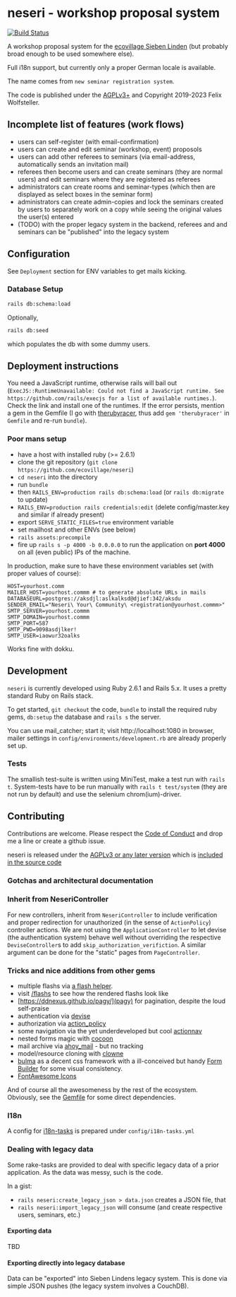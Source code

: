# neseri - workshop proposal system

[![Build Status](https://travis-ci.org/ecovillage/neseri.svg?branch=master)](https://travis-ci.org/ecovillage/neseri)

A workshop proposal system for the [ecovillage Sieben Linden](https://siebenlinden.org) (but probably broad enough to be used somewhere else).

Full i18n support, but currently only a proper German locale is available.

The name comes from `new seminar registration system`.

The code is published under the [AGPLv3+](LICENSE.txt) and Copyright 2019-2023 Felix Wolfsteller.

## Incomplete list of features (work flows)

  * users can self-register (with email-confirmation)
  * users can create and edit seminar (workshop, event) proposols
  * users can add other referees to seminars (via email-address, automatically sends an invitation mail)
  * referees then become users and can create seminars (they are normal users) and edit seminars where they are registered as referees
  * administrators can create rooms and seminar-types (which then are displayed as select boxes in the seminar form)
  * administrators can create admin-copies and lock the seminars created by users to separately work on a copy while seeing the original values the user(s) entered
  * (TODO) with the proper legacy system in the backend, referees and and seminars can be "published" into the legacy system

## Configuration

See `Deployment` section for ENV variables to get mails kicking.

### Database Setup

```bash
rails db:schema:load
```

Optionally,

```bash
rails db:seed
```
which populates the db with some dummy users.

## Deployment instructions

You need a JavaScript runtime, otherwise rails will bail out (`ExecJS::RuntimeUnavailable: Could not find a JavaScript runtime. See https://github.com/rails/execjs for a list of available runtimes.`).
Check the link and install one of the runtimes.
If the error persists, mention a gem in the Gemfile (I go with [therubyracer](https://github.com/cowboyd/therubyracer), thus add `gem 'therubyracer'` in `Gemfile` and re-run `bundle`).

### Poor mans setup

  * have a host with installed ruby (>= 2.6.1)
  * clone the git repository (`git clone https://github.com/ecovillage/neseri`)
  * `cd neseri` into the directory
  * run `bundle`
  * then `RAILS_ENV=production rails db:schema:load` (or `rails db:migrate` to update)
  * `RAILS_ENV=production rails credentials:edit` (delete config/master.key and similar if already present)
  * export `SERVE_STATIC_FILES=true` environment variable
  * set mailhost and other ENVs (see below)
  * `rails assets:precompile`
  * fire up `rails s -p 4000 -b 0.0.0.0` to run the application on **port 4000** on all (even public) IPs of the machine.

In production, make sure to have these environment variables set (with proper values of course):

    HOST=yourhost.comm
    MAILER_HOST=yourhost.commm # to generate absolute URLs in mails
    DATABASEURL=postgres://aksdjl:aslkalksd@djief:342/aksdu
    SENDER_EMAIL="Neseri\ Your\ Community\ <registration@yourhost.commm>"
    SMTP_SERVER=yourhost.commm
    SMTP_DOMAIN=yourhost.commm
    SMTP_PORT=587
    SMTP_PWD=9098asdjlker!
    SMTP_USER=iaowur32oalks

Works fine with dokku.


## Development

`neseri` is currently developed using Ruby 2.6.1 and Rails 5.x.
It uses a pretty standard Ruby on Rails stack.

To get started, `git checkout` the code, `bundle` to install the required ruby gems, `db:setup` the database and `rails s` the server.

You can use mail_catcher; start it; visit http://localhost:1080 in browser, mailer settings in `config/environments/development.rb` are already properly set up.

### Tests

The smallish test-suite is written using MiniTest, make a test run with `rails t`.
System-tests have to be run manually with `rails t test/system` (they are not run by default) and use the selenium chrom(ium)-driver. 

## Contributing

Contributions are welcome. Please respect the [Code of Conduct](CODE_OF_CONDUCT.md) and drop me a line or create a github issue.

neseri is released under the [AGPLv3 or any later version](LICENSE.txt) which is [included in the source code](agpl-3.0.md)

### Gotchas and architectural documentation

### Inherit from NeseriController

For new controllers, inherit from `NeseriController` to include verification and proper redirection for unauthorized (in the sense of `ActionPolicy`) controller actions. We are not using the `ApplicationController` to let devise (the authentication system) behave well without overriding the respective `DeviseController`s to add `skip_authorization_verifiction`. A similar argument can be done for the "static" pages from `PageController`.

### Tricks and nice additions from other gems

  - multiple flashs via [a flash helper](app/helpers/flash_helper.rb).
  - visit [/flashs](/flashs) to see how the rendered flashs look like
  - [https://ddnexus.github.io/pagy/](pagy) for pagination, despite the loud self-praise
  - authentication via [devise](https://github.com/plataformatec/devise)
  - authorization via [action_policy](https://actionpolicy.evilmartians.io/)
  - some navigation via the yet underdeveloped but cool [actionnav](https://github.com/adamcooke/actionnav)
  - nested forms magic with [cocoon](https://github.com/nathanvda/cocoon)
  - mail archive via [ahoy_mail](https://github.com/ankane/ahoy_email) - but no tracking
  - model/resource cloning with [clowne](https://github.com/palkan/clowne)
  - [bulma](http://bulma.io/) as a decent css framework with a ill-conceived but handy [Form Builder](https://github.com/fwolfst/bulma_form_builder) for some visual consistency.
  - [FontAwesome Icons](http://fontawesome.com/)

And of course all the awesomeness by the rest of the ecosystem. Obviously, see the [Gemfile](Gemfile) for some direct dependencies.

### I18n

A config for [i18n-tasks](https://github.com/glebm/i18n-tasks) is prepared under `config/i18n-tasks.yml`

### Dealing with legacy data

Some rake-tasks are provided to deal with specific legacy data of a prior application.
As the data was messy, such is the code.

In a gist:
  * `rails neseri:create_legacy_json > data.json` creates a JSON file, that
  * `rails neseri:import_legacy_json` will consume (and create respective users, seminars, etc.)

#### Exporting data

TBD

#### Exporting directly into legacy database

Data can be "exported" into Sieben Lindens legacy system.  This is done via simple JSON pushes (the legacy system involves a CouchDB).

